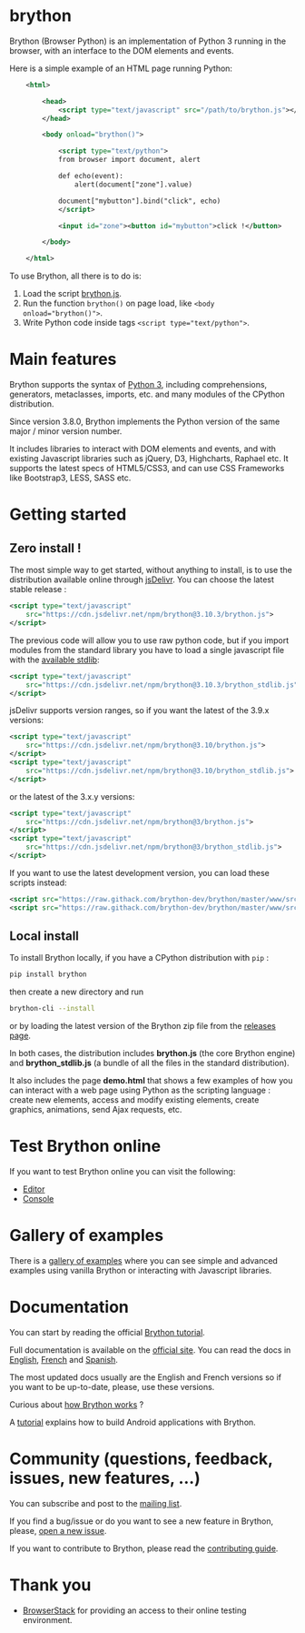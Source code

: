 brython
=======

Brython (Browser Python) is an implementation of Python 3 running in the
browser, with an interface to the DOM elements and events.

Here is a simple example of an HTML page running Python:

```xml
    <html>

        <head>
            <script type="text/javascript" src="/path/to/brython.js"></script>
        </head>

        <body onload="brython()">

            <script type="text/python">
            from browser import document, alert

            def echo(event):
                alert(document["zone"].value)

            document["mybutton"].bind("click", echo)
            </script>

            <input id="zone"><button id="mybutton">click !</button>

        </body>

    </html>
```

To use Brython, all there is to do is:

1. Load the script [brython.js](http://brython.info/src/brython.js "Brython from the site brython.info").
2. Run the function `brython()` on page load, like `<body onload="brython()">`.
3. Write Python code inside tags `<script type="text/python">`.


Main features
=============
Brython supports the syntax of [Python 3](https://www.python.org "Python Homepage"),
including comprehensions, generators, metaclasses, imports, etc.
and many modules of the CPython distribution.

Since version 3.8.0, Brython implements the Python version of the same major /
minor version number.

It includes libraries to interact with DOM elements and events,
and with existing Javascript libraries such as jQuery, D3, Highcharts, Raphael etc.
It supports the latest specs of HTML5/CSS3, and can use CSS Frameworks like
Bootstrap3, LESS, SASS etc.


Getting started
===============
Zero install !
--------------
The most simple way to get started, without anything to install, is to use the
distribution available online through [jsDelivr](https://www.jsdelivr.com/).
You can choose the latest stable release :

```xml
<script type="text/javascript"
    src="https://cdn.jsdelivr.net/npm/brython@3.10.3/brython.js">
</script>
```

The previous code will allow you to use raw python code, but if you import
modules from the standard library you have to load a single javascript file
with the [available stdlib](https://github.com/brython-dev/brython/tree/master/www/src/Lib):

```xml
<script type="text/javascript"
    src="https://cdn.jsdelivr.net/npm/brython@3.10.3/brython_stdlib.js">
</script>
```

jsDelivr supports version ranges, so if you want the latest of the
3.9.x versions:

```xml
<script type="text/javascript"
    src="https://cdn.jsdelivr.net/npm/brython@3.10/brython.js">
</script>
<script type="text/javascript"
    src="https://cdn.jsdelivr.net/npm/brython@3.10/brython_stdlib.js">
</script>
```

or the latest of the 3.x.y versions:

```xml
<script type="text/javascript"
    src="https://cdn.jsdelivr.net/npm/brython@3/brython.js">
</script>
<script type="text/javascript"
    src="https://cdn.jsdelivr.net/npm/brython@3/brython_stdlib.js">
</script>
```

If you want to use the latest development version, you can load these scripts
instead:
```xml
<script src="https://raw.githack.com/brython-dev/brython/master/www/src/brython.js"></script>
<script src="https://raw.githack.com/brython-dev/brython/master/www/src/brython_stdlib.js"></script>
```

Local install
-------------
To install Brython locally, if you have a CPython distribution with `pip` :

```bash
pip install brython
```

then create a new directory and run

```bash
brython-cli --install
```

or by loading the latest version of the Brython zip file from the
[releases page](https://github.com/brython-dev/brython/releases).

In both cases, the distribution includes __brython.js__ (the core Brython engine)
and __brython_stdlib.js__ (a bundle of all the files in the standard distribution).

It also includes the page __demo.html__ that shows a few examples of how you
can interact with a web page using Python as the scripting language : create
new elements, access and modify existing elements, create graphics, animations,
send Ajax requests, etc.

Test Brython online
===================
If you want to test Brython online you can visit the following:

- [Editor](http://brython.info/tests/editor.html "Online Brython Editor")
- [Console](http://brython.info/tests/console.html "Online Brython Console")


Gallery of examples
===================
There is a [gallery of examples](http://brython.info/gallery/gallery_en.html "gallery of examples")
where you can see simple and advanced examples using vanilla Brython or
interacting with Javascript libraries.


Documentation
=============
You can start by reading the official [Brython tutorial](https://brython.info/static_tutorial/en/index.html).

Full documentation is available on the [official site](http://www.brython.info "Brython Homepage").
You can read the docs in [English](http://brython.info/static_doc/en/intro.html),
[French](http://brython.info/static_doc/fr/intro.html) and
[Spanish](http://brython.info/static_doc/es/intro.html).

The most updated docs usually are the English and French versions so if you
want to be up-to-date, please, use these versions.

Curious about [how Brython works](https://github.com/brython-dev/brython/wiki/How%20Brython%20works) ?

A [tutorial](https://github.com/brython-dev/brython/wiki/Writing-an-Android-application)
explains how to build Android applications with Brython.

Community (questions, feedback, issues, new features, ...)
==========================================================
You can subscribe and post to the
[mailing list](https://groups.google.com/forum/?fromgroups=#!forum/brython "Brython Main Mailing List").

If you find a bug/issue or do you want to see a new feature in Brython, please,
[open a new issue](https://github.com/brython-dev/brython/issues "Brython GitHub Issues").

If you want to contribute to Brython, please read the [contributing guide](https://github.com/brython-dev/brython/blob/master/CONTRIBUTING.md).

Thank you
=========

- [BrowserStack](http://www.browserstack.com) for providing an access
to their online testing environment.
